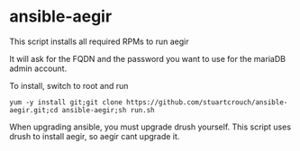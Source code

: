 # ansible-aegir

This script installs all required RPMs to run aegir

It will ask for the FQDN and the password you want to use for the mariaDB admin account.

To install, switch to root and run
```
yum -y install git;git clone https://github.com/stuartcrouch/ansible-aegir.git;cd ansible-aegir;sh run.sh
```

When upgrading ansible, you must upgrade drush yourself. This script uses drush to install aegir, so aegir cant upgrade it.

